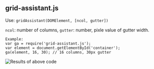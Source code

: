grid-assistant.js
-----------------

Use: `gridAssistant(DOMElement, [ncol, gutter])`

`ncol`: number of columns, `gutter`: number, pixle value of gutter width. 

```
Example: 
var ga = require('grid-assistant.js');
var element = document.getElementById('container');
ga(element, 16, 30); // 16 columns, 30px gutter
```

![Results of above code]()




